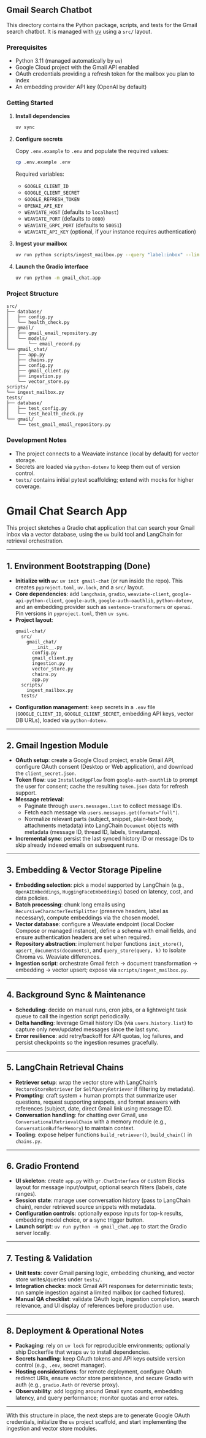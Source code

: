 ## Gmail Search Chatbot

This directory contains the Python package, scripts, and tests for the Gmail search chatbot. It is managed with [uv](https://github.com/astral-sh/uv) using a `src/` layout.

### Prerequisites

- Python 3.11 (managed automatically by `uv`)
- Google Cloud project with the Gmail API enabled
- OAuth credentials providing a refresh token for the mailbox you plan to index
- An embedding provider API key (OpenAI by default)

### Getting Started

1. **Install dependencies**

   ```bash
   uv sync
   ```

2. **Configure secrets**

   Copy `.env.example` to `.env` and populate the required values:

   ```bash
   cp .env.example .env
   ```

   Required variables:

   - `GOOGLE_CLIENT_ID`
   - `GOOGLE_CLIENT_SECRET`
   - `GOOGLE_REFRESH_TOKEN`
   - `OPENAI_API_KEY`
   - `WEAVIATE_HOST` (defaults to `localhost`)
   - `WEAVIATE_PORT` (defaults to `8080`)
   - `WEAVIATE_GRPC_PORT` (defaults to `50051`)
   - `WEAVIATE_API_KEY` (optional, if your instance requires authentication)

3. **Ingest your mailbox**

   ```bash
   uv run python scripts/ingest_mailbox.py --query "label:inbox" --limit 200
   ```

4. **Launch the Gradio interface**

   ```bash
   uv run python -m gmail_chat.app
   ```

### Project Structure

```
src/
├── database/
│   ├── config.py
│   └── health_check.py
├── gmail/
│   ├── gmail_email_repository.py
│   └── models/
│       └── email_record.py
└── gmail_chat/
    ├── app.py
    ├── chains.py
    ├── config.py
    ├── gmail_client.py
    ├── ingestion.py
    └── vector_store.py
scripts/
└── ingest_mailbox.py
tests/
├── database/
│   ├── test_config.py
│   └── test_health_check.py
└── gmail/
    └── test_gmail_email_repository.py
```

### Development Notes

- The project connects to a Weaviate instance (local by default) for vector storage.
- Secrets are loaded via `python-dotenv` to keep them out of version control.
- `tests/` contains initial pytest scaffolding; extend with mocks for higher coverage.

# Gmail Chat Search App

This project sketches a Gradio chat application that can search your Gmail inbox via a vector database, using the `uv` build tool and LangChain for retrieval orchestration.

---

## 1. Environment Bootstrapping (Done)

- **Initialize with `uv`**: `uv init gmail-chat` (or run inside the repo). This creates `pyproject.toml`, `uv.lock`, and a `src/` layout.
- **Core dependencies**: add `langchain`, `gradio`, `weaviate-client`, `google-api-python-client`, `google-auth`, `google-auth-oauthlib`, `python-dotenv`, and an embedding provider such as `sentence-transformers` or `openai`. Pin versions in `pyproject.toml`, then `uv sync`.
- **Project layout**:
  ```
  gmail-chat/
    src/
      gmail_chat/
        __init__.py
        config.py
        gmail_client.py
        ingestion.py
        vector_store.py
        chains.py
        app.py
    scripts/
      ingest_mailbox.py
    tests/
  ```
- **Configuration management**: keep secrets in a `.env` file (`GOOGLE_CLIENT_ID`, `GOOGLE_CLIENT_SECRET`, embedding API keys, vector DB URLs), loaded via `python-dotenv`.

---

## 2. Gmail Ingestion Module

- **OAuth setup**: create a Google Cloud project, enable Gmail API, configure OAuth consent (Desktop or Web application), and download the `client_secret.json`.
- **Token flow**: use `InstalledAppFlow` from `google-auth-oauthlib` to prompt the user for consent; cache the resulting `token.json` data for refresh support.
- **Message retrieval**:
  - Paginate through `users.messages.list` to collect message IDs.
  - Fetch each message via `users.messages.get(format="full")`.
  - Normalize relevant parts (subject, snippet, plain-text body, attachments metadata) into LangChain `Document` objects with metadata (message ID, thread ID, labels, timestamps).
- **Incremental sync**: persist the last synced history ID or message IDs to skip already indexed emails on subsequent runs.

---

## 3. Embedding & Vector Storage Pipeline

- **Embedding selection**: pick a model supported by LangChain (e.g., `OpenAIEmbeddings`, `HuggingFaceEmbeddings`) based on latency, cost, and data policies.
- **Batch processing**: chunk long emails using `RecursiveCharacterTextSplitter` (preserve headers, label as necessary), compute embeddings via the chosen model.
- **Vector database**: configure a Weaviate endpoint (local Docker Compose or managed instance), define a schema with email fields, and ensure authentication headers are set when required.
- **Repository abstraction**: implement helper functions `init_store()`, `upsert_documents(documents)`, and `query_store(query, k)` to isolate Chroma vs. Weaviate differences.
- **Ingestion script**: orchestrate Gmail fetch → document transformation → embedding → vector upsert; expose via `scripts/ingest_mailbox.py`.

---

## 4. Background Sync & Maintenance

- **Scheduling**: decide on manual runs, cron jobs, or a lightweight task queue to call the ingestion script periodically.
- **Delta handling**: leverage Gmail history IDs (via `users.history.list`) to capture only new/updated messages since the last sync.
- **Error resilience**: add retry/backoff for API quotas, log failures, and persist checkpoints so the ingestion resumes gracefully.

---

## 5. LangChain Retrieval Chains

- **Retriever setup**: wrap the vector store with LangChain’s `VectoreStoreRetriever` (or `SelfQueryRetriever` if filtering by metadata).
- **Prompting**: craft system + human prompts that summarize user questions, request supporting snippets, and format answers with references (subject, date, direct Gmail link using message ID).
- **Conversation handling**: for chatting over Gmail, use `ConversationalRetrievalChain` with a memory module (e.g., `ConversationBufferMemory`) to maintain context.
- **Tooling**: expose helper functions `build_retriever()`, `build_chain()` in `chains.py`.

---

## 6. Gradio Frontend

- **UI skeleton**: create `app.py` with `gr.ChatInterface` or custom Blocks layout for message input/output, optional search filters (labels, date ranges).
- **Session state**: manage user conversation history (pass to LangChain chain), render retrieved source snippets with metadata.
- **Configuration controls**: optionally expose inputs for top-k results, embedding model choice, or a sync trigger button.
- **Launch script**: `uv run python -m gmail_chat.app` to start the Gradio server locally.

---

## 7. Testing & Validation

- **Unit tests**: cover Gmail parsing logic, embedding chunking, and vector store writes/queries under `tests/`.
- **Integration checks**: mock Gmail API responses for deterministic tests; run sample ingestion against a limited mailbox (or cached fixtures).
- **Manual QA checklist**: validate OAuth login, ingestion completion, search relevance, and UI display of references before production use.

---

## 8. Deployment & Operational Notes

- **Packaging**: rely on `uv lock` for reproducible environments; optionally ship Dockerfile that wraps `uv` to install dependencies.
- **Secrets handling**: keep OAuth tokens and API keys outside version control (e.g., `.env`, secret manager).
- **Hosting considerations**: for remote deployment, configure OAuth redirect URIs, ensure vector store persistence, and secure Gradio with auth (e.g., `gradio.Auth` or reverse proxy).
- **Observability**: add logging around Gmail sync counts, embedding latency, and query performance; monitor quotas and error rates.

---

With this structure in place, the next steps are to generate Google OAuth credentials, initialize the `uv` project scaffold, and start implementing the ingestion and vector store modules.
